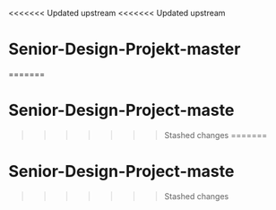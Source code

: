 <<<<<<< Updated upstream
<<<<<<< Updated upstream
# Senior-Design-Projekt-master
=======
# Senior-Design-Project-maste
 
>>>>>>> Stashed changes
=======
# Senior-Design-Project-maste
 
>>>>>>> Stashed changes
